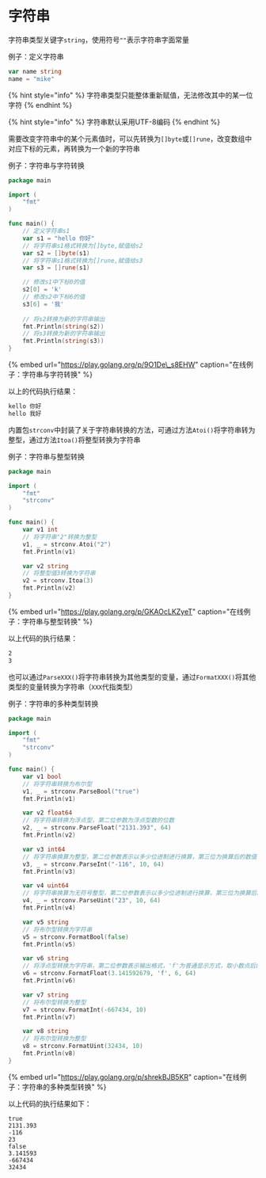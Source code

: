 # 字符串

字符串类型关键字`string`，使用符号`""`表示字符串字面常量

例子：定义字符串

```go
var name string
name = "mike"
```

{% hint style="info" %}
字符串类型只能整体重新赋值，无法修改其中的某一位字符
{% endhint %}

{% hint style="info" %}
字符串默认采用UTF-8编码
{% endhint %}

需要改变字符串中的某个元素值时，可以先转换为`[]byte`或`[]rune`，改变数组中对应下标的元素，再转换为一个新的字符串

例子：字符串与字符转换

```go
package main

import (
    "fmt"
)

func main() {
    // 定义字符串s1
    var s1 = "hello 你好"
    // 将字符串s1格式转换为[]byte,赋值给s2
    var s2 = []byte(s1)
    // 将字符串s1格式转换为[]rune,赋值给s3
    var s3 = []rune(s1)

    // 修改s1中下标0的值
    s2[0] = 'k'
    // 修改s2中下标6的值
    s3[6] = '我'
    
    // 将s2转换为新的字符串输出
    fmt.Println(string(s2))
    // 将s3转换为新的字符串输出
    fmt.Println(string(s3))
}
```

{% embed url="https://play.golang.org/p/9O1De\_s8EHW" caption="在线例子：字符串与字符转换" %}

以上的代码执行结果：

```bash
kello 你好
hello 我好
```

内置包`strconv`中封装了关于字符串转换的方法，可通过方法`Atoi()`将字符串转为整型，通过方法`Itoa()`将整型转换为字符串

例子：字符串与整型转换

```go
package main

import (
	"fmt"
	"strconv"
)

func main() {
	var v1 int
	// 将字符串"2"转换为整型
	v1, _ = strconv.Atoi("2")
	fmt.Println(v1)

	var v2 string
	// 将整型值3转换为字符串
	v2 = strconv.Itoa(3)
	fmt.Println(v2)
}
```

{% embed url="https://play.golang.org/p/GKAOcLKZyeT" caption="在线例子：字符串与整型转换" %}

以上代码的执行结果：

```bash
2
3
```

也可以通过`ParseXXX()`将字符串转换为其他类型的变量，通过`FormatXXX()`将其他类型的变量转换为字符串（`XXX`代指类型）

例子：字符串的多种类型转换

```go
package main

import (
	"fmt"
	"strconv"
)

func main() {
	var v1 bool
	// 将字符串转换为布尔型
	v1, _ = strconv.ParseBool("true")
	fmt.Println(v1)

	var v2 float64
	// 将字符串转换为浮点型，第二位参数为浮点型数的位数
	v2, _ = strconv.ParseFloat("2131.393", 64)
	fmt.Println(v2)

	var v3 int64
	// 将字符串换算为整型，第二位参数表示以多少位进制进行换算，第三位为换算后的数值位数
	v3, _ = strconv.ParseInt("-116", 10, 64)
	fmt.Println(v3)

	var v4 uint64
	// 将字符串换算为无符号整型，第二位参数表示以多少位进制进行换算，第三位为换算后的数值位数
	v4, _ = strconv.ParseUint("23", 10, 64)
	fmt.Println(v4)

	var v5 string
	// 将布尔型转换为字符串
	v5 = strconv.FormatBool(false)
	fmt.Println(v5)

	var v6 string
	// 将浮点型转换为字符串，第二位参数表示输出格式，'f'为普通显示方式，取小数点后的位数做为精确位数，'e'与'E'为指数形式，'g'与'G'以有效数字位数做为精确位数，第三位表示数值精确位数，第四位表示数值所占空间位数
	v6 = strconv.FormatFloat(3.141592679, 'f', 6, 64)
	fmt.Println(v6)

	var v7 string
	// 将布尔型转换为整型
	v7 = strconv.FormatInt(-667434, 10)
	fmt.Println(v7)

	var v8 string
	// 将布尔型转换为整型
	v8 = strconv.FormatUint(32434, 10)
	fmt.Println(v8)
}
```

{% embed url="https://play.golang.org/p/shrekBJB5KR" caption="在线例子：字符串的多种类型转换" %}

以上代码的执行结果如下：

```text
true
2131.393
-116
23
false
3.141593
-667434
32434
```



